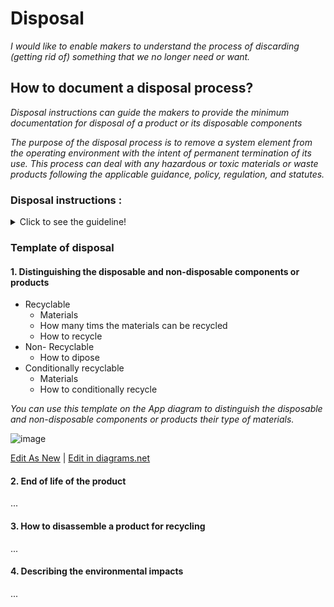 # **Disposal**

*I would like to enable makers to understand the process of discarding (getting rid of) something that we no longer need or want.* 

## **How to document a disposal process?**

*Disposal instructions can guide the makers to provide the minimum documentation for disposal of a product or its disposable components*

*The purpose of the disposal process is to remove a system element from the operating environment with the intent of permanent termination of its use. This process can deal with any hazardous or toxic materials or waste products following the applicable guidance, policy, regulation, and statutes.*

 ### **Disposal instructions :** 
<details>
  <summary>Click to see the guideline!</summary>
 
  - **Definition:** *disposal instructions identify the process of removing a system or its component, ensuring the proper handling of any environmentally sensitive materials, and sending the remainder to surplus storage or sale.*


```
What does comprise the documentation of disposal instructions?

 1. Distinguishing the disposable and non-disposable components or products
   - Recyclable: a process of turning waste into another form of new and reusable materials
      - Identifying the material of disposable components or products.
         - Disposable products are most often made from
            - Polystyrene 
            - Plastic
            - Cotton
            - etc.
     - Determining what material can be recycled many times
     - How to recycle the components or products and their type of materials
   - Non-recyclable: the components or products that are designed for single-use, which means they get discarded immediately after use.
      - How to dispose the non-recyclable components or products and their type of materials
   - Conditionally recyclable: this tells you if any additional steps are required before recycling  the component or product.
      - Identifying the conditional recyclable materials 
      - How to conditionally recycle the components or products and their type of materials
 2. End of life of the product for disposing or recycling
 3. How to disassemble a product for recycling its components and type of materials
 4. Describing the environmental impacts
   - The negative consequences of the disposable products on the environment if sustainability isn't factored into disposal options
   - How to select the materials, manufacturing process, etc. to have the less environmental impacts
 
How to visualize the process of disposal? 
 1. Images 
 2. Videos 
```
</details>

### Template of disposal
 
 #### 1. Distinguishing the disposable and non-disposable components or products
  * Recyclable 
     * Materials
     * How many tims the materials can be recycled
     * How to recycle 
  * Non- Recyclable
      * How to dipose
  * Conditionally recyclable
     * Materials
     * How to conditionally recycle

 *You can use this template on the App diagram to distinguish the disposable and non-disposable components or products their type of materials.*
 
 ![image](https://github.com/OPEN-NEXT/wp2.3_Guideline-for-documentation-of-OSH-design-reuse/blob/main/Sources/Images/Disposal.jpg)

 <a href="https://app.diagrams.net/#Hamerezoji1362%2Fdrawio-github%2Fmaster%2FDisposal.drawio" target="_blank">Edit As New</a> | <a href="https://app.diagrams.net/#Hamerezoji1362%2Fdrawio-github%2Fmaster%2FDisposal.png">Edit in diagrams.net</a>
 
 #### 2. End of life of the product 
 ...
 #### 3. How to disassemble a product for recycling
 ...
 #### 4. Describing the environmental impacts 
 ...
